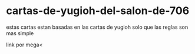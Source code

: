 # cartas-de-yugioh-del-salon-de-706
estas cartas estan basadas en las cartas de yugioh solo que las reglas son mas simple

link por mega<
